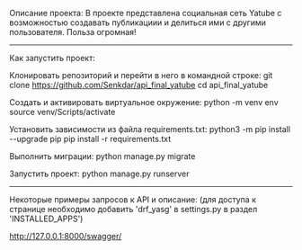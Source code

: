 Описание проекта:
    В проекте представлена социальная сеть Yatube с возможностью
создавать публикациии и делиться ими с другими пользователя. Польза огромная!

-----------------------------------------------------------------------------------

Как запустить проект:

Клонировать репозиторий и перейти в него в командной строке:
git clone https://github.com/Senkdar/api_final_yatube
cd api_final_yatube

Cоздать и активировать виртуальное окружение:
python -m venv env
source venv/Scripts/activate

Установить зависимости из файла requirements.txt:
python3 -m pip install --upgrade pip
pip install -r requirements.txt

Выполнить миграции:
python manage.py migrate

Запустить проект:
python manage.py runserver

-----------------------------------------------------------------------------------

Некоторые примеры запросов к API и описание:
(для доступа к странице необходимо добавить 'drf_yasg'
в settings.py в раздел 'INSTALLED_APPS')

http://127.0.0.1:8000/swagger/

